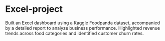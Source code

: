 # Excel-project
Built an Excel dashboard using a Kaggle Foodpanda dataset, accompanied by a detailed report to analyze business performance. Highlighted revenue trends across food categories and identified customer churn rates.
